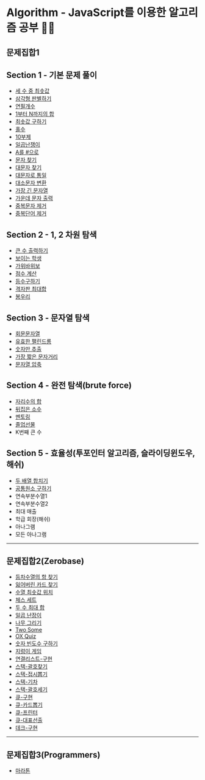 # Algorithm - JavaScript를 이용한 알고리즘 공부 👨‍💻



## 문제집합1

## Section 1 - 기본 문제 풀이
- [세 수 중 최솟값](section1-basic/step1.js)
- [삼각형 판별하기](section1-basic/step2.js)
- [연필개수](section1-basic/step3.js)
- [1부터 N까지의 합](section1-basic/step4.js)
- [최솟값 구하기](section1-basic/step5.js)
- [홀수](section1-basic/step6.js)
- [10부제](section1-basic/step7.js)
- [일곱난쟁이](section1-basic/step8.js)
- [A를 #으로](section1-basic/step9.js)
- [문자 찾기](section1-basic/step10.js)
- [대문자 찾기](section1-basic/step11.js)
- [대문자로 통일](section1-basic/step12.js)
- [대소문자 변환](section1-basic/step13.js)
- [가장 긴 문자열](section1-basic/step14.js)
- [가운데 문자 출력](section1-basic/step15.js)
- [중복문자 제거](section1-basic/step16.js)
- [중복단어 제거](section1-basic/step17.js)

## Section 2 - 1, 2 차원 탐색
- [큰 수 출력하기](section2-search/step1.js)
- [보이는 학생](section2-search/step2.js)
- [가위바위보](section2-search/step3.js)
- [점수 계산](section2-search/step4.js)
- [등수구하기](section2-search/step5.js)
- [격자판 최대합](section2-search/step6.js)
- [봉우리](section2-search/step7.js)

## Section 3 - 문자열 탐색
- [회문문자열](section3-SearchForStrings/step1.js)
- [유효한 팰린드롬](section3-SearchForStrings/step2.js)
- [숫자만 추출](section3-SearchForStrings/step3.js)
- [가장 짧은 문자거리](section3-SearchForStrings/step4.js)
- [문자열 압축](section3-SearchForStrings/step5.js)

## Section 4 - 완전 탐색(brute force)
- [자리수의 합](section4-CompleteExplorationBruteforce/step1.js)
- [뒤집은 소수](section4-CompleteExplorationBruteforce/step2.js)
- [멘토링](section4-CompleteExplorationBruteforce/step3.js)
- [졸업선물](section4-CompleteExplorationBruteforce/step4.js)
- K번째 큰 수

## Section 5 - 효율성(투포인터 알고리즘, 슬라이딩윈도우, 해쉬)
- [두 배열 합치기](section5/step1.js)
- [공통원소 구하기](section5/step2.js)
- 연속부분수열1
- 연속부분수열2
- 최대 매출
- 학급 회장(해쉬)
- 아나그램
- 모든 아나그램

---

## 문제집합2(Zerobase)
- [등차수열의 항 찾기](zerobase/array-realization1.js)
- [잃어버린 카드 찾기](zerobase/array-realization2.js)
- [수열 최솟값 위치](zerobase/array-realization3.js)
- [체스 세트](zerobase/array-realization4.js)
- [두 수 최대 합](zerobase/array-realization5.js)
- [일곱 난장이](zerobase/array-realization6.js)
- [나무 그리기](zerobase/array-realization7.js)
- [Two Some](zerobase/array-realization8.js)
- [OX Quiz](zerobase/array-realization9.js)
- [숫자 빈도수 구하기](zerobase/array-realization10.js)
- [지렁이 게임](zerobase/array-realization11.js)
- [연결리스트-구현](zerobase/linkedList-realization1.js)
- [스택-괄호찾기](zerobase/stack-findBracket.js)
- [스택-접시뽑기](zerobase/stack-popDish.js)
- [스택-기차](zerobase/stack-train.js)
- [스택-괄호세기](zerobase/stack-countBracket.js)
- [큐-구현](zerobase/queue-makeQueue.js)
- [큐-카드뽑기](zerobase/queue-pickCard.js)
- [큐-프린터](zerobase/queue-printer.js)
- [큐-대표선출](zerobase/queue-electionRepresent.js)
- [데크-구현](zerobase/deque-makeDeque.js)
---

## 문제집합3(Programmers)
- [마라톤](programmers/marathon.js)